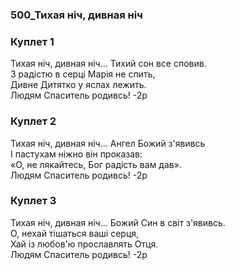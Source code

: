 ### 500_Тихая ніч, дивная ніч
### Куплет 1
Тихая ніч, дивная ніч... Тихий сон все сповив. <br/>З радістю в серці Марія не спить, <br/>Дивне Дитятко у яслах лежить.<br/>Людям Спаситель родивсь! -2р
### Куплет 2
Тихая ніч, дивная ніч... Ангел Божий з'явивсь <br/>І пастухам ніжно він проказав:<br/>«О, не лякайтесь, Бог радість вам дав».<br/>Людям Спаситель родивсь! -2р
### Куплет 3
Тихая ніч, дивная ніч... Божий Син в світ з'явивсь. <br/>О, нехай тішаться ваші серця,<br/>Хай із любов'ю прославлять Отця.<br/>Людям Спаситель родивсь! -2р
